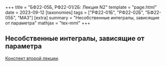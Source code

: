 +++
title = "БФ22-05Б, РФ22-01/2Б: Лекция N2"
template = "page.html"
date = 2023-09-12
[taxonomies]
tags = ["РФ22-01Б", "РФ22-02Б", "БФ22-05Б", "MA3"]
[extra]
summary = "Несобственные интегралы, зависящие от параметра"
mathjax = "tex-mml"
+++

<!-- more -->

## Несобственные интегралы, зависящие от параметра

[Конспект второй лекции](/MA3_Lecture_2.pdf). 